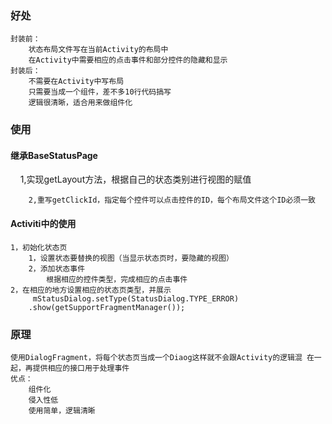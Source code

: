 ### 好处
    封装前：
        状态布局文件写在当前Activity的布局中
        在Activity中需要相应的点击事件和部分控件的隐藏和显示
    封装后：
        不需要在Activity中写布局
        只需要当成一个组件，差不多10行代码搞写
        逻辑很清晰，适合用来做组件化
### 使用
####  继承BaseStatusPage
  
        1,实现getLayout方法，根据自己的状态类别进行视图的赋值
    
        2,重写getClickId，指定每个控件可以点击控件的ID，每个布局文件这个ID必须一致
    
####  Activiti中的使用
  
    1，初始化状态页
        1，设置状态要替换的视图（当显示状态页时，要隐藏的视图）
        2，添加状态事件
            根据相应的控件类型，完成相应的点击事件
    2，在相应的地方设置相应的状态页类型，并展示
         mStatusDialog.setType(StatusDialog.TYPE_ERROR)
        .show(getSupportFragmentManager());
    
### 原理
    使用DialogFragment，将每个状态页当成一个Diaog这样就不会跟Activity的逻辑混 在一起，再提供相应的接口用于处理事件
    优点：
        组件化
        侵入性低
        使用简单，逻辑清晰
